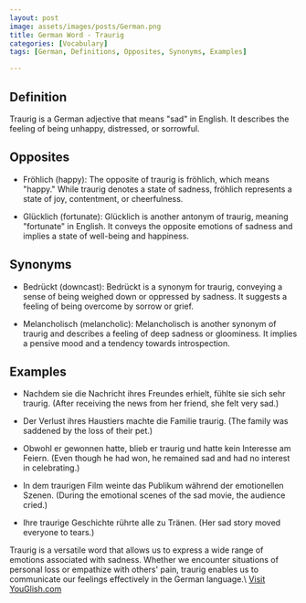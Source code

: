 ```yaml
---
layout: post
image: assets/images/posts/German.png
title: German Word - Traurig
categories: [Vocabulary]
tags: [German, Definitions, Opposites, Synonyms, Examples]

---
```


## Definition

Traurig is a German adjective that means "sad" in English. It describes the feeling of being unhappy, distressed, or sorrowful.

## Opposites

- Fröhlich (happy): The opposite of traurig is fröhlich, which means "happy." While traurig denotes a state of sadness, fröhlich represents a state of joy, contentment, or cheerfulness.

- Glücklich (fortunate): Glücklich is another antonym of traurig, meaning "fortunate" in English. It conveys the opposite emotions of sadness and implies a state of well-being and happiness.

## Synonyms

- Bedrückt (downcast): Bedrückt is a synonym for traurig, conveying a sense of being weighed down or oppressed by sadness. It suggests a feeling of being overcome by sorrow or grief.

- Melancholisch (melancholic): Melancholisch is another synonym of traurig and describes a feeling of deep sadness or gloominess. It implies a pensive mood and a tendency towards introspection.

## Examples

- Nachdem sie die Nachricht ihres Freundes erhielt, fühlte sie sich sehr traurig. (After receiving the news from her friend, she felt very sad.)

- Der Verlust ihres Haustiers machte die Familie traurig. (The family was saddened by the loss of their pet.)

- Obwohl er gewonnen hatte, blieb er traurig und hatte kein Interesse am Feiern. (Even though he had won, he remained sad and had no interest in celebrating.)

- In dem traurigen Film weinte das Publikum während der emotionellen Szenen. (During the emotional scenes of the sad movie, the audience cried.)

- Ihre traurige Geschichte rührte alle zu Tränen. (Her sad story moved everyone to tears.)

Traurig is a versatile word that allows us to express a wide range of emotions associated with sadness. Whether we encounter situations of personal loss or empathize with others' pain, traurig enables us to communicate our feelings effectively in the German language.\ <a id="yg-widget-0" class="youglish-widget" data-query="German" data-lang="german" data-components="8412" data-auto-start="0" data-bkg-color="theme_light" data-title="How%20to%20pronounce%20German%20in%20German"  rel="nofollow" href="https://youglish.com">Visit YouGlish.com</a><script async src="https://youglish.com/public/emb/widget.js" charset="utf-8"></script>
